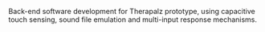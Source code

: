 Back-end software development for Therapalz prototype, using capacitive touch sensing, sound file emulation and multi-input response mechanisms.
